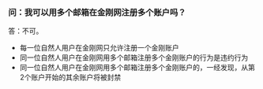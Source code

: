 ### 问：我可以用多个邮箱在金刚网注册多个账户吗？
答：不可。
- 每一位自然人用户在金刚网只允许注册一个金刚账户
- 同一位自然人用户在金刚网用多个邮箱注册多个金刚账户的行为是违约行为
- 同一位自然人用户在金刚网用多个邮箱注册多个金刚账户的，一经发现，从第2个账户开始的其余账户将被封禁
